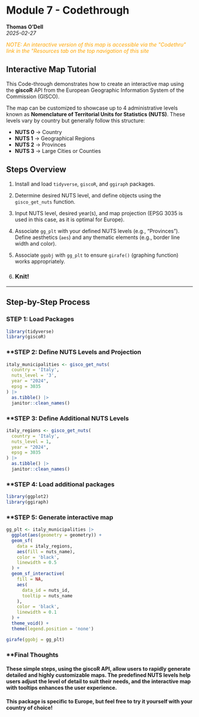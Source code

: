 # Module 7 - Codethrough  
**Thomas O’Dell**  
*2025-02-27*

<span style="color:orange"> *NOTE: An interactive version of this map is accessible via the "Codethru" link in the "Resources tab on the top navigation of this site* </span>


## Interactive Map Tutorial  
This Code-through demonstrates how to create an interactive map using the **giscoR** API from the European Geographic Information System of the Commission (GISCO).  

The map can be customized to showcase up to 4 administrative levels known as **Nomenclature of Territorial Units for Statistics (NUTS)**. These levels vary by country but generally follow this structure:

- **NUTS 0** → Country  
- **NUTS 1** → Geographical Regions  
- **NUTS 2** → Provinces  
- **NUTS 3** → Large Cities or Counties  

## Steps Overview  
1. Install and load `tidyverse`, `giscoR`, and `ggiraph` packages.
    
2. Determine desired NUTS level, and define objects using the `gisco_get_nuts` function.
   
3. Input NUTS level, desired year(s), and map projection (EPSG 3035 is used in this case, as it is optimal for Europe).
   
4. Associate `gg_plt` with your defined NUTS levels (e.g., “Provinces”). Define aesthetics (`aes`) and any thematic elements (e.g., border line width and color).
   
5. Associate `ggobj` with `gg_plt` to ensure `girafe()` (graphing function) works appropriately.
 
6. ### **Knit!**  

---

## **Step-by-Step Process**  

### **STEP 1: Load Packages**
```r
library(tidyverse)
library(giscoR)
```

### **STEP 2: Define NUTS Levels and Projection

```r
italy_municipalities <- gisco_get_nuts(
  country = 'Italy',
  nuts_level = '3',
  year = "2024",
  epsg = 3035
) |>
  as.tibble() |>
  janitor::clean_names()
```

### **STEP 3: Define Additional NUTS Levels

```r
italy_regions <- gisco_get_nuts(
  country = 'Italy',
  nuts_level = 1,
  year = "2024",
  epsg = 3035
) |>
  as.tibble() |>
  janitor::clean_names()
```

### **STEP 4: Load additional packages
```r
library(ggplot2)
library(ggiraph)
```

### **STEP 5: Generate interactive map

```r
gg_plt <- italy_municipalities |>
  ggplot(aes(geometry = geometry)) +
  geom_sf(
    data = italy_regions,
    aes(fill = nuts_name),
    color = 'black',
    linewidth = 0.5
  ) +
  geom_sf_interactive(
    fill = NA,
    aes(
      data_id = nuts_id,
      tooltip = nuts_name
    ),
    color = 'black',
    linewidth = 0.1
  ) + 
  theme_void() +
  theme(legend.position = 'none')

girafe(ggobj = gg_plt)
```

### **Final Thoughts

#### These simple steps, using the giscoR API, allow users to rapidly generate detailed and highly customizable maps. The predefined NUTS levels help users adjust the level of detail to suit their needs, and the interactive map with tooltips enhances the user experience.

#### This package is specific to Europe, but feel free to try it yourself with your country of choice! 

